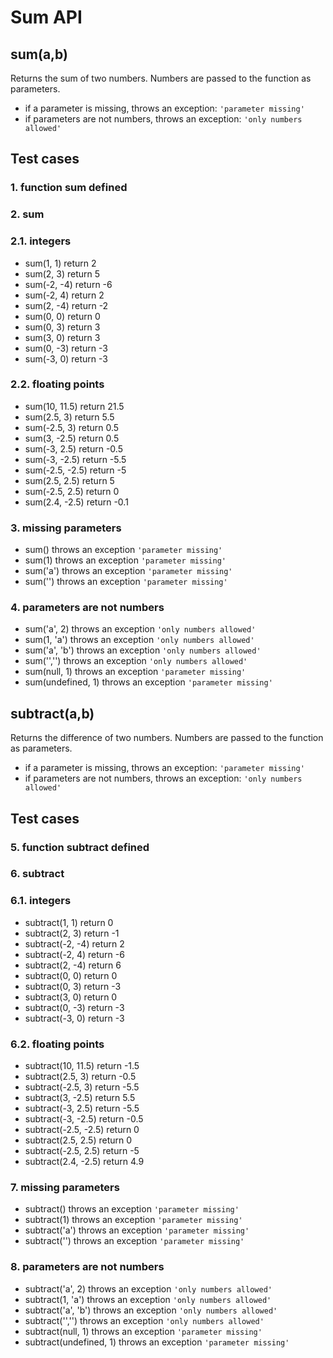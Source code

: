 # Sum API

## **sum(a,b)**

Returns the sum of two numbers. Numbers are passed to the function as parameters.

-   if a parameter is missing, throws an exception: `'parameter missing'`
-   if parameters are not numbers, throws an exception:
    `'only numbers allowed'`

## Test cases

### 1. function sum defined

### 2. sum
### 2.1. integers
-   sum(1, 1) return 2
-   sum(2, 3) return 5
-   sum(-2, -4) return -6
-   sum(-2, 4) return 2
-   sum(2, -4) return -2
-   sum(0, 0) return 0
-   sum(0, 3) return 3
-   sum(3, 0) return 3
-   sum(0, -3) return -3
-   sum(-3, 0) return -3

### 2.2. floating points
-   sum(10, 11.5) return 21.5
-   sum(2.5, 3) return 5.5
-   sum(-2.5, 3) return 0.5
-   sum(3, -2.5) return 0.5
-   sum(-3, 2.5) return -0.5
-   sum(-3, -2.5) return -5.5
-   sum(-2.5, -2.5) return -5
-   sum(2.5, 2.5) return 5
-   sum(-2.5, 2.5) return 0
-   sum(2.4, -2.5) return -0.1

### 3. missing parameters
-   sum() throws an exception `'parameter missing'`
-   sum(1) throws an exception `'parameter missing'`
-   sum('a') throws an exception `'parameter missing'`
-   sum('') throws an exception `'parameter missing'`

### 4. parameters are not numbers
-   sum('a', 2) throws an exception `'only numbers allowed'`
-   sum(1, 'a') throws an exception `'only numbers allowed'`
-   sum('a', 'b') throws an exception `'only numbers allowed'`
-   sum('','') throws an exception `'only numbers allowed'`
-   sum(null, 1) throws an exception `'parameter missing'`
-   sum(undefined, 1) throws an exception `'parameter missing'`

## **subtract(a,b)**

Returns the difference of two numbers. Numbers are passed to the function as parameters.

-   if a parameter is missing, throws an exception: `'parameter missing'`
-   if parameters are not numbers, throws an exception:
    `'only numbers allowed'`

## Test cases    

### 5. function subtract defined

### 6. subtract

### 6.1. integers
-   subtract(1, 1) return 0
-   subtract(2, 3) return -1
-   subtract(-2, -4) return 2
-   subtract(-2, 4) return -6
-   subtract(2, -4) return 6
-   subtract(0, 0) return 0
-   subtract(0, 3) return -3
-   subtract(3, 0) return 0
-   subtract(0, -3) return -3
-   subtract(-3, 0) return -3

### 6.2. floating points
-   subtract(10, 11.5) return -1.5
-   subtract(2.5, 3) return -0.5
-   subtract(-2.5, 3) return -5.5
-   subtract(3, -2.5) return 5.5
-   subtract(-3, 2.5) return -5.5
-   subtract(-3, -2.5) return -0.5
-   subtract(-2.5, -2.5) return 0
-   subtract(2.5, 2.5) return 0
-   subtract(-2.5, 2.5) return -5
-   subtract(2.4, -2.5) return 4.9

### 7. missing parameters
-   subtract() throws an exception `'parameter missing'`
-   subtract(1) throws an exception `'parameter missing'`
-   subtract('a') throws an exception `'parameter missing'`
-   subtract('') throws an exception `'parameter missing'`

### 8. parameters are not numbers
-   subtract('a', 2) throws an exception `'only numbers allowed'`
-   subtract(1, 'a') throws an exception `'only numbers allowed'`
-   subtract('a', 'b') throws an exception `'only numbers allowed'`
-   subtract('','') throws an exception `'only numbers allowed'`
-   subtract(null, 1) throws an exception `'parameter missing'`
-   subtract(undefined, 1) throws an exception `'parameter missing'`
